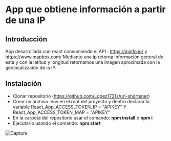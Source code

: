 # App que obtiene información a partir de una IP
## Introducción
App desarrollada con react consumiendo el API : https://ipinfo.io/ y https://www.mapbox.com/ Mediante una ip retorna información general de esta y con la latitud y longitud retornamos una imagen aproximada con la geolocalización de la IP.

## Instalación
- Clonar repositorio (https://github.com/Lopez1731s/url-shortener)
- Crear un archivo .env en el root del proyecto y dentro declarar la variable React_App_ACCESS_TOKEN_IP = "APIKEY" Y React_App_ACCESS_TOKEN_MAP = "APIKEY"
- En la carpeta del repositorio usar el comando: **npm install** o **npm i**
- Ejecutarlo usando el comando: **npm start**

![Capture](https://user-images.githubusercontent.com/39103310/158036343-4f2b9de6-34e9-4705-8abf-d7b5863152f3.PNG)
